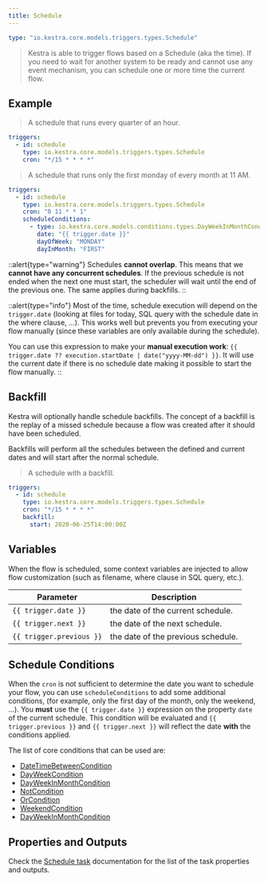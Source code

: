 ```yaml
---
title: Schedule
---
```


```yaml
type: "io.kestra.core.models.triggers.types.Schedule"
```

> Kestra is able to trigger flows based on a Schedule (aka the time). If you need to wait for another system to be ready and cannot use any event mechanism, you can schedule one or more time the current flow.

## Example

> A schedule that runs every quarter of an hour.

```yaml
triggers:
  - id: schedule
    type: io.kestra.core.models.triggers.types.Schedule
    cron: "*/15 * * * *"
```

> A schedule that runs only the first monday of every month at 11 AM.
>
```yaml
triggers:
  - id: schedule
    type: io.kestra.core.models.triggers.types.Schedule
    cron: "0 11 * * 1"
    scheduleConditions:
      - type: io.kestra.core.models.conditions.types.DayWeekInMonthCondition
        date: "{{ trigger.date }}"
        dayOfWeek: "MONDAY"
        dayInMonth: "FIRST"
```

::alert{type="warning"}
Schedules **cannot overlap**. This means that we **cannot have any concurrent schedules**. If the previous schedule is not ended when the next one must start, the scheduler will wait until the end of the previous one. The same applies during backfills.
::

::alert{type="info"}
Most of the time, schedule execution will depend on the `trigger.date` (looking at files for today, SQL query with the schedule date in the where clause, ...). This works well but prevents you from executing your flow manually (since these variables are only available during the schedule).

You can use this expression to make your **manual execution work**: `{{ trigger.date ?? execution.startDate | date("yyyy-MM-dd") }}`. It will use the current date if there is no schedule date making it possible to start the flow manually.
::


## Backfill
Kestra will optionally handle schedule backfills. The concept of a backfill is the replay of a missed schedule because a flow was created after it should have been scheduled.

Backfills will perform all the schedules between the defined and current dates and will start after the normal schedule.

> A schedule with a backfill.

```yaml
triggers:
  - id: schedule
    type: io.kestra.core.models.triggers.types.Schedule
    cron: "*/15 * * * *"
    backfill:
      start: 2020-06-25T14:00:00Z
```


## Variables
When the flow is scheduled, some context variables are injected to allow flow customization (such as filename, where clause in SQL query, etc.).

| Parameter                | Description                        |
|--------------------------|------------------------------------|
| `{{ trigger.date }}`     | the date of the current schedule.  |
| `{{ trigger.next }}`     | the date of the next schedule.     |
| `{{ trigger.previous }}` | the date of the previous schedule. |

## Schedule Conditions
When the `cron` is not sufficient to determine the date you want to schedule your flow, you can use `scheduleConditions` to add some additional conditions, (for example, only the first day of the month, only the weekend, ...).
You **must** use the `{{ trigger.date }}` expression on the property `date` of the current schedule.
This condition will be evaluated and `{{ trigger.previous }}` and `{{ trigger.next }}` will reflect the date **with** the conditions applied.

The list of core conditions that can be used are:
<ChildTableOfContents page-url="/plugins/core/conditions/" />

 - [DateTimeBetweenCondition](../../../plugins/core/conditions/io.kestra.core.models.conditions.types.DateTimeBetweenCondition.md)
 - [DayWeekCondition](../../../plugins/core/conditions/io.kestra.core.models.conditions.types.DayWeekCondition.md)
 - [DayWeekInMonthCondition](../../../plugins/core/conditions/io.kestra.core.models.conditions.types.DayWeekInMonthCondition.md)
 - [NotCondition](../../../plugins/core/conditions/io.kestra.core.models.conditions.types.NotCondition.md)
 - [OrCondition](../../../plugins/core/conditions/io.kestra.core.models.conditions.types.OrCondition.md)
 - [WeekendCondition](../../../plugins/core/conditions/io.kestra.core.models.conditions.types.WeekendCondition.md)
 - [DayWeekInMonthCondition](../../../plugins/core/conditions/io.kestra.core.models.conditions.types.DayWeekInMonthCondition.md)

## Properties and Outputs

Check the [Schedule task](../../../plugins/core/triggers/io.kestra.core.models.triggers.types.Schedule.md) documentation for the list of the task properties and outputs.
